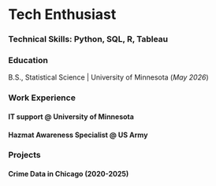 # Tech Enthusiast

### Technical Skills: Python, SQL, R, Tableau
### Education
 B.S., Statistical Science | University of Minnesota (_May 2026_)

### Work Experience
#### IT support @ University of Minnesota ####
#### Hazmat Awareness Specialist @ US Army ####

### Projects
#### Crime Data in Chicago (2020-2025) ####



